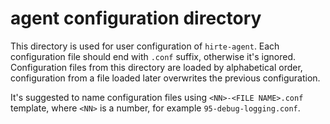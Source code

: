 # agent configuration directory

This directory is used for user configuration of `hirte-agent`.
Each configuration file should end with `.conf` suffix, otherwise it's ignored.
Configuration files from this directory are loaded by alphabetical order,
configuration from a file loaded later overwrites the previous configuration.

It's suggested to name configuration files using `<NN>-<FILE NAME>.conf` template,
where `<NN>` is a number, for example `95-debug-logging.conf`.
